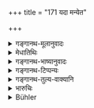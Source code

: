 +++
title = "171 यदा मन्येत"

+++

<details><summary>गङ्गानथ-मूलानुवादः</summary>

When he thinks that his own army is happy and strong in condition, and that of the enemy is the reverse, then shall he march against the enemy—(171)
</details>

<details><summary>मेधातिथिः</summary>

**भावो** हर्षपोषकारणम् । बहुना धनेन संविभक्तता कृष्यादिकर्माणि फलितान्य् एषाम् इत्यादि हर्षपोषयोः कारणम् । **बलं** हस्त्यश्वरथपादातम् । **परस्य यदा विपरीतं तदा** शत्रुं **प्रति यायाद्** अभिषेणयेच् छत्रुम् इत्य् अर्थः । न विग्रहकारणान्य् एव यानकारणानि, किं तर्हि तान्य् अपि अपचयश् च हर्षपोषयोः परस्य प्रकृतीनाम् ॥ ७.१७१ ॥
</details>

<details><summary>गङ्गानथ-भाष्यानुवादः</summary>

‘*Condition*’—is the cause of happiness and strength; *e.g*. having received much wealth, the harvest having been good, and so forth are the causes that are conducive to happiness and strength. ‘*Army*’— consisting of elephants, horses and foot-soldiers.

‘*And that of the enemy is the reverse*’,—‘*then shall he march against the enemy*’—*i.e*., attack him. The causes that prompt actual marching against the enemy are not the same that lead the king to make war; in fact, these latter, as also the loss of happiness and strength of the enemy’s people, are the causes that should prompt actual marching.—(171)
</details>

<details><summary>गङ्गानथ-टिप्पन्यः</summary>

*Cf*. Kāmandaka, 10.26.

This verse is quoted in *Vīramitrodaya*, (Rājanīti, p. 327).
</details>

<details><summary>गङ्गानथ-तुल्य-वाक्यानि</summary>

*Viṣṇudharmottara* (Vīramitrodaya-Rājanīti, p. 327).—‘When a king finds
himself stronger than another, he shall declare war on him. He shall undertake the march when he finds that it would bring him much gain.’

*Yājñavalkya* (1.347).—‘The king shall march against another kingdom
when it is full of crops, and the king thereof is weak, while the attacking king himself has his men and conveyances fit.’
</details>

<details><summary>भारुचिः</summary>

प्रहृष्टपुष्टैः स्वकेवलकारणतः परस्य च विपरीते [सति] विगृह्य संधाय वा यायात् ॥ ७.१७१ ॥
</details>

<details><summary>Bühler</summary>

171	When he knows his own army to be cheerful in disposition and strong, and (that) of his enemy the reverse, then let him march against his foe.
</details>

